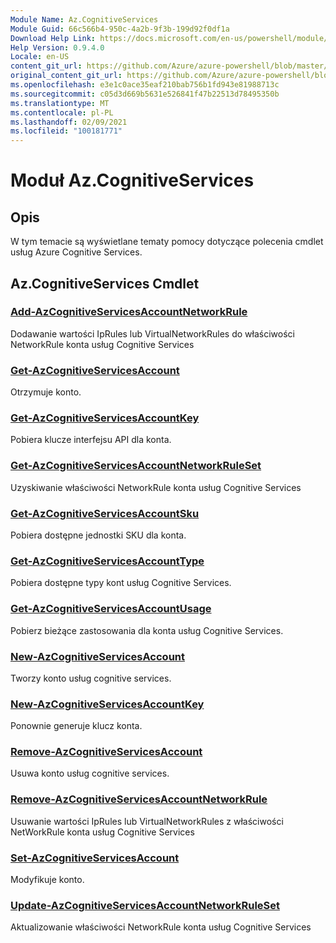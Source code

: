 ```yaml
---
Module Name: Az.CognitiveServices
Module Guid: 66c566b4-950c-4a2b-9f3b-199d92f0df1a
Download Help Link: https://docs.microsoft.com/en-us/powershell/module/az.cognitiveservices
Help Version: 0.9.4.0
Locale: en-US
content_git_url: https://github.com/Azure/azure-powershell/blob/master/src/CognitiveServices/CognitiveServices/help/Az.CognitiveServices.md
original_content_git_url: https://github.com/Azure/azure-powershell/blob/master/src/CognitiveServices/CognitiveServices/help/Az.CognitiveServices.md
ms.openlocfilehash: e3e1c0ace35eaf210bab756b1fd943e81988713c
ms.sourcegitcommit: c05d3d669b5631e526841f47b22513d78495350b
ms.translationtype: MT
ms.contentlocale: pl-PL
ms.lasthandoff: 02/09/2021
ms.locfileid: "100181771"
---
```

# Moduł Az.CognitiveServices
## Opis
W tym temacie są wyświetlane tematy pomocy dotyczące polecenia cmdlet usług Azure Cognitive Services.

## Az.CognitiveServices Cmdlet
### [Add-AzCognitiveServicesAccountNetworkRule](Add-AzCognitiveServicesAccountNetworkRule.md)
Dodawanie wartości IpRules lub VirtualNetworkRules do właściwości NetworkRule konta usług Cognitive Services

### [Get-AzCognitiveServicesAccount](Get-AzCognitiveServicesAccount.md)
Otrzymuje konto.

### [Get-AzCognitiveServicesAccountKey](Get-AzCognitiveServicesAccountKey.md)
Pobiera klucze interfejsu API dla konta.

### [Get-AzCognitiveServicesAccountNetworkRuleSet](Get-AzCognitiveServicesAccountNetworkRuleSet.md)
Uzyskiwanie właściwości NetworkRule konta usług Cognitive Services

### [Get-AzCognitiveServicesAccountSku](Get-AzCognitiveServicesAccountSku.md)
Pobiera dostępne jednostki SKU dla konta.

### [Get-AzCognitiveServicesAccountType](Get-AzCognitiveServicesAccountType.md)
Pobiera dostępne typy kont usług Cognitive Services.

### [Get-AzCognitiveServicesAccountUsage](Get-AzCognitiveServicesAccountUsage.md)
Pobierz bieżące zastosowania dla konta usług Cognitive Services.

### [New-AzCognitiveServicesAccount](New-AzCognitiveServicesAccount.md)
Tworzy konto usług cognitive services.

### [New-AzCognitiveServicesAccountKey](New-AzCognitiveServicesAccountKey.md)
Ponownie generuje klucz konta.

### [Remove-AzCognitiveServicesAccount](Remove-AzCognitiveServicesAccount.md)
Usuwa konto usług cognitive services.

### [Remove-AzCognitiveServicesAccountNetworkRule](Remove-AzCognitiveServicesAccountNetworkRule.md)
Usuwanie wartości IpRules lub VirtualNetworkRules z właściwości NetWorkRule konta usług Cognitive Services

### [Set-AzCognitiveServicesAccount](Set-AzCognitiveServicesAccount.md)
Modyfikuje konto.

### [Update-AzCognitiveServicesAccountNetworkRuleSet](Update-AzCognitiveServicesAccountNetworkRuleSet.md)
Aktualizowanie właściwości NetworkRule konta usług Cognitive Services

